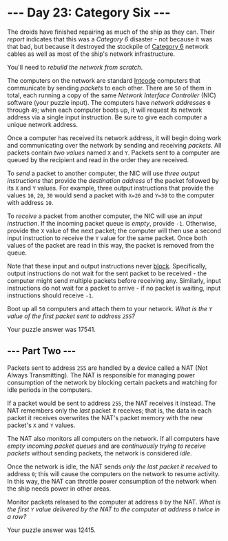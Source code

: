 # --- Day 23: Category Six ---

The droids have finished repairing as much of the ship as they can.  Their *report* indicates that this was a *Category 6* disaster - not because it was that bad, but because it destroyed the stockpile of [Category 6](https://en.wikipedia.org/wiki/Category_6_cable) network cables as well as most of the ship's network infrastructure.

You'll need to *rebuild the network from scratch*.

The computers on the network are standard [Intcode](9) computers that communicate by sending *packets* to each other.  There are `50` of them in total, each running a copy of the same *Network Interface Controller* (NIC) software (your puzzle input). The computers have *network addresses* `0` through `49`; when each computer boots up, it will request its network address via a single input instruction. Be sure to give each computer a unique network address.

Once a computer has received its network address, it will begin doing work and communicating over the network by sending and receiving *packets*. All packets contain *two values* named `X` and `Y`. Packets sent to a computer are queued by the recipient and read in the order they are received.

To *send* a packet to another computer, the NIC will use *three output instructions* that provide the *destination address* of the packet followed by its `X` and `Y` values.  For example, three output instructions that provide the values `10`, `20`, `30` would send a packet with `X=20` and `Y=30` to the computer with address `10`.

To *receive* a packet from another computer, the NIC will use an *input instruction*.  If the incoming packet queue is *empty*, provide `-1`.  Otherwise, provide the `X` value of the next packet; the computer will then use a second input instruction to receive the `Y` value for the same packet.  Once both values of the packet are read in this way, the packet is removed from the queue.

Note that these input and output instructions never [block](https://en.wikipedia.org/wiki/Blocking_(computing)). Specifically, output instructions do not wait for the sent packet to be received - the computer might send multiple packets before receiving any. Similarly, input instructions do not wait for a packet to arrive - if no packet is waiting, input instructions should receive `-1`.

Boot up all `50` computers and attach them to your network.  *What is the `Y` value of the first packet sent to address `255`?*


Your puzzle answer was 17541.

## --- Part Two ---

Packets sent to address `255` are handled by a device called a NAT (Not Always Transmitting). The NAT is responsible for managing power consumption of the network by blocking certain packets and watching for idle periods in the computers.

If a packet would be sent to address `255`, the NAT receives it instead.  The NAT remembers only the *last* packet it receives; that is, the data in each packet it receives overwrites the NAT's packet memory with the new packet's `X` and `Y` values.

The NAT also monitors all computers on the network.  If all computers have *empty incoming packet queues* and are *continuously trying to receive packets* without sending packets, the network is considered *idle*.

Once the network is idle, the NAT sends *only the last packet it received* to address `0`; this will cause the computers on the network to resume activity.  In this way, the NAT can throttle power consumption of the network when the ship needs power in other areas.

Monitor packets released to the computer at address `0` by the NAT.  *What is the first `Y` value delivered by the NAT to the computer at address `0` twice in a row?*


Your puzzle answer was 12415.
